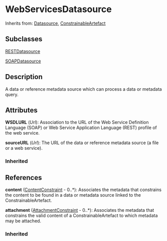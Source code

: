 
# WebServicesDatasource

Inherits from: [Datasource](Datasource.md), [ConstrainableArtefact](../Constraints/ConstrainableArtefact.md)

## Subclasses

[RESTDatasource](RESTDatasource.md)

[SOAPDatasource](SOAPDatasource.md)



## Description

A data or reference metadata source which can process a data or metadata query.


## Attributes

**WSDLURL** (*Url*): Association to the URL of the Web Service Definition Language (SOAP) or Web Service Application Language (REST) profile of the web service.

**sourceURL** (*Url*): The URL of the data or reference metadata source (a file or a web service).

### Inherited



## References

**content** ([ContentConstraint](../Constraints/ContentConstraint.md) - 0..*): Associates the metadata that constrains the content to be found in a data or metadata source linked to the ConstrainableArtefact.

**attachment** ([AttachmentConstraint](../Constraints/AttachmentConstraint.md) - 0..*): Associates the metadata that constrains the valid content of a ConstrainableArtefact to which metadata may be attached.

### Inherited




